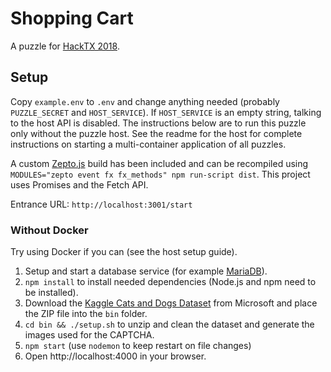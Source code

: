 # Shopping Cart

A puzzle for [HackTX 2018](https://hacktx.com/).

## Setup

Copy `example.env` to `.env` and change anything needed (probably `PUZZLE_SECRET` and `HOST_SERVICE`). If `HOST_SERVICE` is an empty string, talking to the host API is disabled. The instructions below are to run this puzzle only without the puzzle host. See the readme for the host for complete instructions on starting a multi-container application of all puzzles.

A custom [Zepto.js](https://github.com/madrobby/zepto) build has been included and can be recompiled using `MODULES="zepto event fx fx_methods" npm run-script dist`.
This project uses Promises and the Fetch API.

Entrance URL: `http://localhost:3001/start`

### Without Docker

Try using Docker if you can (see the host setup guide).

1. Setup and start a database service (for example [MariaDB](https://mariadb.org/)).
2. `npm install` to install needed dependencies (Node.js and npm need to be installed).
3. Download the [Kaggle Cats and Dogs Dataset](https://www.microsoft.com/en-us/download/details.aspx?id=54765) from Microsoft and place the ZIP file into the `bin` folder.
4. `cd bin && ./setup.sh` to unzip and clean the dataset and generate the images used for the CAPTCHA.
5. `npm start` (use `nodemon` to keep restart on file changes)
6. Open http://localhost:4000 in your browser.
